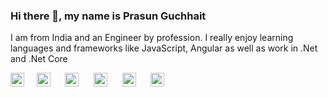 ### Hi there 👋, my name is Prasun Guchhait
I am from India and an Engineer by profession. I really enjoy learning languages and frameworks like JavaScript, Angular as well as work in .Net and .Net Core

[<img src='https://cdn.jsdelivr.net/npm/simple-icons@3.0.1/icons/github.svg' alt='github' height='22'>](https://github.com/guchhaitprasun)&nbsp;&nbsp;&nbsp;&nbsp; [<img src='https://cdn.jsdelivr.net/npm/simple-icons@3.0.1/icons/linkedin.svg' alt='linkedin' height='22'>](https://www.linkedin.com/in/iamprasunguchhait//) &nbsp;&nbsp;&nbsp;&nbsp; [<img src='https://cdn.jsdelivr.net/npm/simple-icons@3.0.1/icons/facebook.svg' alt='facebook' height='22'>](https://www.facebook.com/bubu.prasun.861997.guchhait) &nbsp;&nbsp;&nbsp;&nbsp; [<img src='https://cdn.jsdelivr.net/npm/simple-icons@3.0.1/icons/instagram.svg' alt='instagram' height='22'>](https://www.instagram.com/prasunguchhait) &nbsp;&nbsp;&nbsp;&nbsp; [<img src='https://cdn.jsdelivr.net/npm/simple-icons@3.0.1/icons/twitter.svg' alt='twitter' height='22'>](https://twitter.com/guchhaitprasun) &nbsp;&nbsp;&nbsp;&nbsp; [<img src='https://cdn.jsdelivr.net/npm/simple-icons@3.0.1/icons/icloud.svg' alt='website' height='22'>](https://www.google.com)  


<!--
**guchhaitprasun/guchhaitprasun** is a ✨ _special_ ✨ repository because its `README.md` (this file) appears on your GitHub profile.

Here are some ideas to get you started:

- 🔭 I’m currently working on ...
- 🌱 I’m currently learning ...
- 👯 I’m looking to collaborate on ...
- 🤔 I’m looking for help with ...
- 💬 Ask me about ...
- 📫 How to reach me: ...
- 😄 Pronouns: ...
- ⚡ Fun fact: ...
-->
